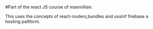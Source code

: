#Part of the react JS course of maxmillian.

This uses the concepts of react-routers,bundles and ussinf firebase a hosting paltform.
